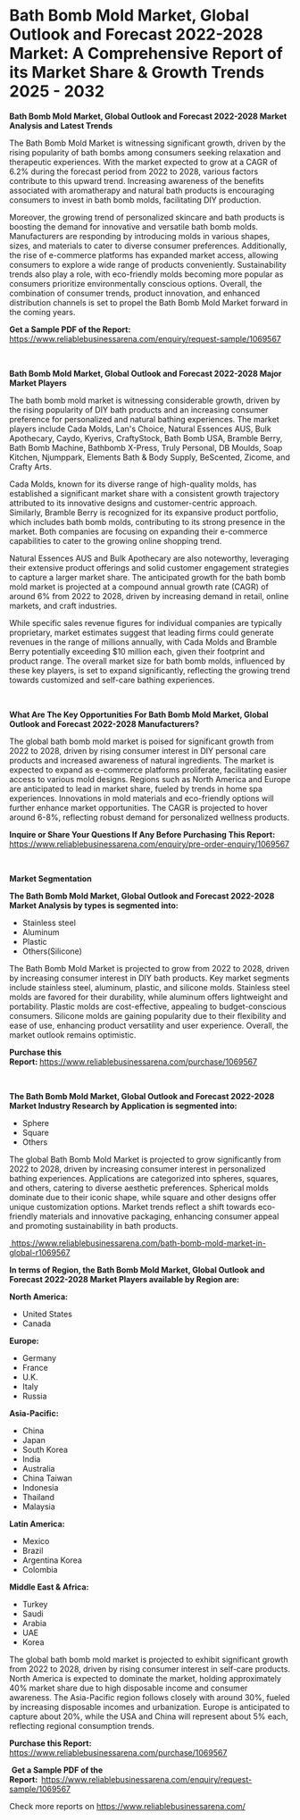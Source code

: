 <p><h1>Bath Bomb Mold Market, Global Outlook and Forecast 2022-2028 Market: A Comprehensive Report of its Market Share & Growth Trends 2025 - 2032</h1></p><p><strong>Bath Bomb Mold Market, Global Outlook and Forecast 2022-2028 Market Analysis and Latest Trends</strong></p>
<p><p>The Bath Bomb Mold Market is witnessing significant growth, driven by the rising popularity of bath bombs among consumers seeking relaxation and therapeutic experiences. With the market expected to grow at a CAGR of 6.2% during the forecast period from 2022 to 2028, various factors contribute to this upward trend. Increasing awareness of the benefits associated with aromatherapy and natural bath products is encouraging consumers to invest in bath bomb molds, facilitating DIY production.</p><p>Moreover, the growing trend of personalized skincare and bath products is boosting the demand for innovative and versatile bath bomb molds. Manufacturers are responding by introducing molds in various shapes, sizes, and materials to cater to diverse consumer preferences. Additionally, the rise of e-commerce platforms has expanded market access, allowing consumers to explore a wide range of products conveniently. Sustainability trends also play a role, with eco-friendly molds becoming more popular as consumers prioritize environmentally conscious options. Overall, the combination of consumer trends, product innovation, and enhanced distribution channels is set to propel the Bath Bomb Mold Market forward in the coming years.</p></p>
<p><strong>Get a Sample PDF of the Report:&nbsp;</strong> <a href="https://www.reliablebusinessarena.com/enquiry/request-sample/1069567?utm_campaign=2645&utm_medium=2&utm_source=Github&utm_content=ia&utm_term=21032025&utm_id=bath-bomb-mold-market-global-outlook-and-forecast-2022-2028">https://www.reliablebusinessarena.com/enquiry/request-sample/1069567</a></p>
<p>&nbsp;</p>
<p><strong>Bath Bomb Mold Market, Global Outlook and Forecast 2022-2028 Major Market Players</strong></p>
<p><p>The bath bomb mold market is witnessing considerable growth, driven by the rising popularity of DIY bath products and an increasing consumer preference for personalized and natural bathing experiences. The market players include Cada Molds, Lan's Choice, Natural Essences AUS, Bulk Apothecary, Caydo, Kyerivs, CraftyStock, Bath Bomb USA, Bramble Berry, Bath Bomb Machine, Bathbomb X-Press, Truly Personal, DB Moulds, Soap Kitchen, Njumppark, Elements Bath & Body Supply, BeScented, Zicome, and Crafty Arts.</p><p>Cada Molds, known for its diverse range of high-quality molds, has established a significant market share with a consistent growth trajectory attributed to its innovative designs and customer-centric approach. Similarly, Bramble Berry is recognized for its expansive product portfolio, which includes bath bomb molds, contributing to its strong presence in the market. Both companies are focusing on expanding their e-commerce capabilities to cater to the growing online shopping trend.</p><p>Natural Essences AUS and Bulk Apothecary are also noteworthy, leveraging their extensive product offerings and solid customer engagement strategies to capture a larger market share. The anticipated growth for the bath bomb mold market is projected at a compound annual growth rate (CAGR) of around 6% from 2022 to 2028, driven by increasing demand in retail, online markets, and craft industries.</p><p>While specific sales revenue figures for individual companies are typically proprietary, market estimates suggest that leading firms could generate revenues in the range of millions annually, with Cada Molds and Bramble Berry potentially exceeding $10 million each, given their footprint and product range. The overall market size for bath bomb molds, influenced by these key players, is set to expand significantly, reflecting the growing trend towards customized and self-care bathing experiences.</p></p>
<p>&nbsp;</p>
<p><strong>What Are The Key Opportunities For Bath Bomb Mold Market, Global Outlook and Forecast 2022-2028 Manufacturers?</strong></p>
<p><p>The global bath bomb mold market is poised for significant growth from 2022 to 2028, driven by rising consumer interest in DIY personal care products and increased awareness of natural ingredients. The market is expected to expand as e-commerce platforms proliferate, facilitating easier access to various mold designs. Regions such as North America and Europe are anticipated to lead in market share, fueled by trends in home spa experiences. Innovations in mold materials and eco-friendly options will further enhance market opportunities. The CAGR is projected to hover around 6-8%, reflecting robust demand for personalized wellness products.</p></p>
<p><strong>Inquire or Share Your Questions If Any Before Purchasing This Report:</strong> <a href="https://www.reliablebusinessarena.com/enquiry/pre-order-enquiry/1069567?utm_campaign=2645&utm_medium=2&utm_source=Github&utm_content=ia&utm_term=21032025&utm_id=bath-bomb-mold-market-global-outlook-and-forecast-2022-2028">https://www.reliablebusinessarena.com/enquiry/pre-order-enquiry/1069567</a></p>
<p>&nbsp;</p>
<p><strong>Market Segmentation</strong></p>
<p><strong>The Bath Bomb Mold Market, Global Outlook and Forecast 2022-2028 Market Analysis by types is segmented into:</strong></p>
<p><ul><li>Stainless steel</li><li>Aluminum</li><li>Plastic</li><li>Others(Silicone)</li></ul></p>
<p><p>The Bath Bomb Mold Market is projected to grow from 2022 to 2028, driven by increasing consumer interest in DIY bath products. Key market segments include stainless steel, aluminum, plastic, and silicone molds. Stainless steel molds are favored for their durability, while aluminum offers lightweight and portability. Plastic molds are cost-effective, appealing to budget-conscious consumers. Silicone molds are gaining popularity due to their flexibility and ease of use, enhancing product versatility and user experience. Overall, the market outlook remains optimistic.</p></p>
<p><strong>Purchase this Report:&nbsp;</strong><a href="https://www.reliablebusinessarena.com/purchase/1069567?utm_campaign=2645&utm_medium=2&utm_source=Github&utm_content=ia&utm_term=21032025&utm_id=bath-bomb-mold-market-global-outlook-and-forecast-2022-2028">https://www.reliablebusinessarena.com/purchase/1069567</a></p>
<p>&nbsp;</p>
<p><strong>The Bath Bomb Mold Market, Global Outlook and Forecast 2022-2028 Market Industry Research by Application is segmented into:</strong></p>
<p><ul><li>Sphere</li><li>Square</li><li>Others</li></ul></p>
<p><p>The global Bath Bomb Mold Market is projected to grow significantly from 2022 to 2028, driven by increasing consumer interest in personalized bathing experiences. Applications are categorized into spheres, squares, and others, catering to diverse aesthetic preferences. Spherical molds dominate due to their iconic shape, while square and other designs offer unique customization options. Market trends reflect a shift towards eco-friendly materials and innovative packaging, enhancing consumer appeal and promoting sustainability in bath products.</p></p>
<p><a href="https://www.reliablebusinessarena.com/bath-bomb-mold-market-in-global-r1069567?utm_campaign=2645&utm_medium=2&utm_source=Github&utm_content=ia&utm_term=21032025&utm_id=bath-bomb-mold-market-global-outlook-and-forecast-2022-2028">&nbsp;https://www.reliablebusinessarena.com/bath-bomb-mold-market-in-global-r1069567</a></p>
<p><strong>In terms of Region, the Bath Bomb Mold Market, Global Outlook and Forecast 2022-2028 Market Players available by Region are:</strong></p>
<p>
    <p> <strong> North America: </strong>
        <ul>
            <li>United States</li>
            <li>Canada</li>
        </ul>
        </p> 
    <p> <strong> Europe: </strong>
        <ul>
            <li>Germany</li>
            <li>France</li>
            <li>U.K.</li>
            <li>Italy</li>
            <li>Russia</li>
        </ul>
        </p> 
    <p> <strong> Asia-Pacific: </strong>
        <ul>
            <li>China</li>
            <li>Japan</li>
            <li>South Korea</li>
            <li>India</li>
            <li>Australia</li>
            <li>China Taiwan</li>
            <li>Indonesia</li>
            <li>Thailand</li>
            <li>Malaysia</li>
        </ul>
        </p> 
    <p> <strong> Latin America: </strong>
        <ul>
            <li>Mexico</li>
            <li>Brazil</li>
            <li>Argentina Korea</li>
            <li>Colombia</li>
        </ul>
        </p> 
    <p> <strong> Middle East & Africa: </strong>
        <ul>
            <li>Turkey</li>
            <li>Saudi</li>
            <li>Arabia</li>
            <li>UAE</li>
            <li>Korea</li>
        </ul>
    </p>
    </p>
<p><p>The global bath bomb mold market is projected to exhibit significant growth from 2022 to 2028, driven by rising consumer interest in self-care products. North America is expected to dominate the market, holding approximately 40% market share due to high disposable income and consumer awareness. The Asia-Pacific region follows closely with around 30%, fueled by increasing disposable incomes and urbanization. Europe is anticipated to capture about 20%, while the USA and China will represent about 5% each, reflecting regional consumption trends.</p></p>
<p><strong>Purchase this Report: </strong><a href="https://www.reliablebusinessarena.com/purchase/1069567?utm_campaign=2645&utm_medium=2&utm_source=Github&utm_content=ia&utm_term=21032025&utm_id=bath-bomb-mold-market-global-outlook-and-forecast-2022-2028">https://www.reliablebusinessarena.com/purchase/1069567</a></p>
<p>&nbsp;<strong>Get a Sample PDF of the Report:&nbsp;&nbsp;</strong><a href="https://www.reliablebusinessarena.com/enquiry/request-sample/1069567?utm_campaign=2645&utm_medium=2&utm_source=Github&utm_content=ia&utm_term=21032025&utm_id=bath-bomb-mold-market-global-outlook-and-forecast-2022-2028">https://www.reliablebusinessarena.com/enquiry/request-sample/1069567</a></p>
<p><strong></strong></p>
<p>Check more reports on <a href="https://www.reliablebusinessarena.com/?utm_campaign=2645&utm_medium=2&utm_source=Github&utm_content=ia&utm_term=21032025&utm_id=bath-bomb-mold-market-global-outlook-and-forecast-2022-2028">https://www.reliablebusinessarena.com/</a></p>